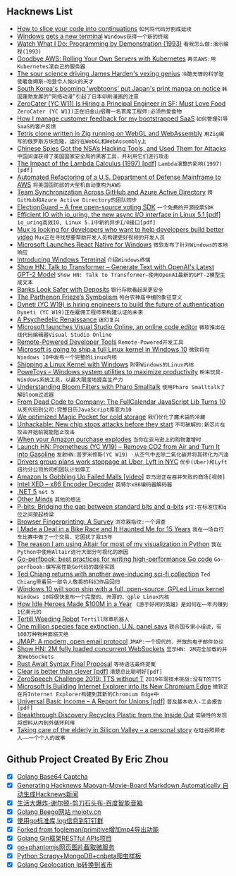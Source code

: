 ## Hacknews List


- [How to slice your code into continuations](https://dpiponi.github.io/cont.html)  `如何将代码分割成延续`
- [Windows gets a new terminal](https://techcrunch.com/2019/05/06/windows-gets-a-new-terminal/)  `Windows获得一个新的终端`
- [Watch What I Do: Programming by Demonstration (1993)](http://acypher.com/wwid/)  `看我怎么做:演示编程(1993)`
- [Goodbye AWS: Rolling Your Own Servers with Kubernetes](https://gravitational.com/blog/aws_vs_colocation/)  `再见AWS:用Kubernetes滚自己的服务器`
- [The sour science driving James Harden&#39;s vexing genius](http://www.espn.com/nba/story/_/id/26662160/the-sour-science-driving-james-harden-vexing-genius)  `冷酷无情的科学驱使着詹姆斯·哈登令人恼火的天才`
- [South Korea&#39;s booming &#39;webtoons&#39; put Japan&#39;s print manga on notice](https://www.japantimes.co.jp/news/2019/05/05/business/tech/south-koreas-booming-webtoons-put-japans-print-manga-notice/)  `韩国蓬勃发展的“网络动漫”引起了日本印刷漫画的注意`
- [ZeroCater (YC W11) Is Hiring a Principal Engineer in SF: Must Love Food](https://zerocater.com/about/careers/?gh_jid=1564864)  `ZeroCater (YC W11)正在旧金山招聘一名首席工程师:必须热爱食物`
- [How I manage customer feedback for my bootstrapped SaaS](https://blog.checklyhq.com/how-i-manage-customer-feedback-for-my-bootstrapped-saas/)  `如何管理引导SaaS的客户反馈`
- [Tetris clone written in Zig running on WebGL and WebAssembly](https://raulgrell.github.io/tetris/)  `用Zig编写的俄罗斯方块克隆，运行在WebGL和WebAssembly上`
- [Chinese Spies Got the NSA’s Hacking Tools, and Used Them for Attacks](https://www.nytimes.com/2019/05/06/us/politics/china-hacking-cyber.html)  `中国间谍获得了美国国家安全局的黑客工具，并利用它们进行攻击`
- [The Impact of the Lambda Calculus (1997) [pdf]](http://www-users.mat.umk.pl/~adwid/materialy/doc/church.pdf)  `Lambda演算的影响(1997)[pdf]`
- [Automated Refactoring of a U.S. Department of Defense Mainframe to AWS](https://aws.amazon.com/blogs/apn/automated-refactoring-of-a-u-s-department-of-defense-mainframe-to-aws/?mc_cid=f69afe9fe7&amp;mc_eid=1c2ecb2a49)  `将美国国防部的大型机自动重构为AWS`
- [Team Synchronization Across GitHub and Azure Active Directory](https://github.blog/2019-05-06-team-synchronization-across-github-and-azure-active-directory/)  `跨GitHub和Azure Active Directory的团队同步`
- [ElectionGuard – A free open-source voting SDK](https://blogs.microsoft.com/on-the-issues/2019/05/06/protecting-democratic-elections-though-secure-verifiable-voting/)  `一个免费的开源投票SDK`
- [Efficient IO with io_uring, the new async I/O interface in Linux 5.1 [pdf]](http://kernel.dk/io_uring.pdf)  `io_uring高效IO, Linux 5.1中新的异步I/O接口[pdf]`
- [Mux is looking for developers who want to help developers build better video](https://mux.com/jobs/)  `Mux正在寻找想要帮助开发人员构建更好视频的开发人员`
- [Microsoft Launches React Native for Windows](https://techcrunch.com/2019/05/06/microsoft-launches-react-native-for-windows/)  `微软发布了针对Windows的本地响应`
- [Introducing Windows Terminal](https://devblogs.microsoft.com/commandline/introducing-windows-terminal/)  `介绍Windows终端`
- [Show HN: Talk to Transformer – Generate Text with OpenAI&#39;s Latest GPT-2 Model](https://talktotransformer.com/)  `Show HN: Talk to Transformer—使用OpenAI最新的GPT-2模型生成文本`
- [Banks Look Safer with Deposits](https://www.bloomberg.com/opinion/articles/2019-05-06/banks-look-safer-with-deposits)  `银行存款看起来更安全`
- [The Parthenon Frieze’s Symbolism](https://brainab.com/community_pages/parthenon-frieze-46.html)  `帕台农神庙中楣的象征意义`
- [Dyneti (YC W19) is hiring engineers to build the future of authentication](https://dyneti.com/careers)  `Dyneti (YC W19)正在雇佣工程师来构建认证的未来`
- [A Psychedelic Renaissance](https://www.philanthropy.com/article/With-Government-Skittish-About/246170?key=GCZRFFWJmdWfHIIYJmst8JP0M4DTMThB3J8gWMr73DvMQUzdvlnIckIeopOfeeXEQzk0Y0xhRF9fcWRWUGIyYTctTklFRXFZdTRyRVA1aFUwbGdhN0hPUk9tOA)  `迷幻复兴`
- [Microsoft launches Visual Studio Online, an online code editor](https://techcrunch.com/2019/05/06/microsoft-launches-visual-studio-online-an-online-code-editor/)  `微软推出在线代码编辑器Visual Studio Online`
- [Remote-Powered Developer Tools](https://devblogs.microsoft.com/visualstudio/intelligent-productivity-and-collaboration-from-anywhere/)  `Remote-Powered开发工具`
- [Microsoft is going to ship a full Linux kernel in Windows 10](https://www.theverge.com/2019/5/6/18534687/microsoft-windows-10-linux-kernel-feature)  `微软将在Windows 10中发布一个完整的Linux内核`
- [Shipping a Linux Kernel with Windows](https://devblogs.microsoft.com/commandline/shipping-a-linux-kernel-with-windows/)  `附带Windows的Linux内核`
- [PoweToys – Windows system utilities to maximize productivity](https://github.com/microsoft/PowerToys)  `粉末玩具- Windows系统工具，以最大限度地提高生产力`
- [Understanding Bloom Filters with Pharo Smalltalk](https://osoco.es/thoughts/2019/05/understanding-bloom-filters-with-pharo-smalltalk/)  `使用Pharo Smalltalk了解Bloom过滤器`
- [From Dead Code to Company: The FullCalendar JavaScript Lib Turns 10](https://fullcalendar.io/blog/2019/05/fullcalendar-turns-10)  `从死代码到公司:完整日历JavaScript库变为10`
- [We optimized Magic Pocket for cold storage](https://blogs.dropbox.com/tech/2019/05/how-we-optimized-magic-pocket-for-cold-storage/)  `我们优化了魔术袋的冷藏`
- [Unhackable: New chip stops attacks before they start](https://news.umich.edu/unhackable-new-chip-stops-attacks-before-they-start/)  `不可破解的:新芯片在攻击开始前就能阻止攻击`
- [When your Amazon purchase explodes](https://www.theatlantic.com/technology/archive/2019/04/lithium-ion-batteries-amazon-are-exploding/587005/)  `当你在亚马逊上的购物激增时`
- [Launch HN: Prometheus (YC W19) – Remove CO2 from Air and Turn It into Gasoline](item?id=19842240)  `发射HN:普罗米修斯(YC W19) -从空气中去除二氧化碳并将其转化为汽油`
- [Drivers group plans work stoppage at Uber, Lyft in NYC](http://www.fox5ny.com/news/uber-lyft-drivers-work-stoppage)  `优步(Uber)和Lyft纽约分公司的司机团队计划停工`
- [Amazon Is Gobbling Up Failed Malls [video]](https://www.wsj.com/video/why-amazon-is-gobbling-up-failed-malls/FC3559FE-945E-447C-8837-151C31D69127.html)  `亚马逊正在吞并失败的商场[视频]`
- [Intel XED – x86 Encoder Decoder](https://intelxed.github.io/)  `英特尔x86编码器解码器`
- [.NET 5](https://devblogs.microsoft.com/dotnet/introducing-net-5/)  `net 5`
- [Other Minds](https://plato.stanford.edu/entries/other-minds/)  `其他的想法`
- [P-bits: Bridging the gap between standard bits and q-bits](https://aip.scitation.org/doi/full/10.1063/1.5055860)  `p位:在标准位和q位之间架起桥梁`
- [Browser Fingerprinting: A Survey](https://arxiv.org/abs/1905.01051)  `浏览器指纹:一个调查`
- [I Made a Deal in a Bike Race and It Haunted Me for 15 Years](https://www.bicycling.com/racing/a22551004/i-made-a-deal-in-a-bike-race/)  `我在一场自行车比赛中做了一个交易，它困扰了我15年`
- [The reason I am using Altair for most of my visualization in Python](http://fernandoi.cl/blog/posts/altair/)  `我在Python中使用Altair进行大部分可视化的原因`
- [Go-perfbook: best practices for writing high-performance Go code](https://github.com/dgryski/go-perfbook)  `Go-perfbook:编写高性能Go代码的最佳实践`
- [Ted Chiang returns with another awe-inducing sci-fi collection](https://aux.avclub.com/ted-chiang-the-mind-behind-arrival-returns-with-anoth-1834449060)  `Ted Chiang带着另一部令人敬畏的科幻作品回归`
- [Windows 10 will soon ship with a full, open-source, GPLed Linux kernel](https://arstechnica.com/gadgets/2019/05/windows-10-will-soon-ship-with-a-full-open-source-gpled-linux-kernel/)  `Windows 10将很快发布一个完整的、开源的、gple Linux内核`
- [How Idle Heroes Made $100M in a Year](https://www.deconstructoroffun.com/blog/2018/2/27/u6ap146ff5rkmm7fj1qzuhggp395l4)  `《游手好闲的英雄》是如何在一年内赚到1亿美元的`
- [Tertill Weeding Robot](https://www.tertill.com/product/tertill-weeding-robot/)  `Tertill除草机器人`
- [One million species face extinction, U.N. panel says](https://www.washingtonpost.com/climate-environment/2019/05/06/one-million-species-face-extinction-un-panel-says-humans-will-suffer-result/)  `联合国专家小组说，有100万种物种面临灭绝`
- [JMAP: A modern, open email protocol](https://www.ietf.org/blog/jmap/)  `JMAP:一个现代的、开放的电子邮件协议`
- [Show HN: 2M fully loaded concurrent WebSockets](https://oatpp.io/benchmark/websocket/2-million/)  `显示HN: 2M完全加载的并发WebSockets`
- [Rust Await Syntax Final Proposal](https://boats.gitlab.io/blog/post/await-decision/)  `等待语法最终提案`
- [Clear is better than clever [pdf]](https://dave.cheney.net/paste/clear-is-better-than-clever.pdf)  `清楚总比聪明好[pdf]`
- [ZeroSpeech Challenge 2019: TTS without T](https://zerospeech.com/2019/)  `2019年零技术挑战:没有T的TTS`
- [Microsoft Is Building Internet Explorer into Its New Chromium Edge](https://www.theverge.com/2019/5/6/18527875/microsoft-chromium-edge-new-features-build-2019)  `微软正在将Internet Explorer构建到其新的Chromium Edge中`
- [Universal Basic Income – A Report for Unions [pdf]](http://www.world-psi.org/sites/default/files/documents/research/en_ubi_full_report_2019.pdf)  `普及基本收入-工会报告[pdf]`
- [Breakthrough Discovery Recycles Plastic from the Inside Out](https://newscenter.lbl.gov/2019/05/06/recycling-plastic-from-the-inside-out/)  `突破性的发现将塑料从内到外循环利用`
- [Taking care of the elderly in Silicon Valley – a personal story](https://venturebeat.com/2019/05/03/taking-care-of-the-elderly-in-silicon-valley-a-personal-story/)  `在硅谷照顾老人——一个个人的故事`

## Github Project Created By Eric Zhou

- [x] [Golang Base64 Captcha](https://github.com/mojocn/base64Captcha)
- [x] [Generating Hacknews Maoyan-Movie-Board Markdown Automatically 自动生成Hacknews新闻](https://github.com/dejavuzhou/md-genie)
- [x] [生活大爆炸-谢尔顿-剪刀石头布-百度智能音箱](https://github.com/mojocn/dueros-bang-game)
- [x] [Golang Beego网站 mojotv.cn](https://github.com/mojocn/www.mojotv.cn)
- [x] [使用go标准库,log信息到钉钉群](https://github.com/mojocn/dooger)
- [x] [Forked from fogleman/primitive增加mp4导出功能](https://github.com/mojocn/primitive)
- [x] [Golang Gin框架RESTful APIs项目](https://github.com/JJJJJJJerk/ezier-golang-web-api-framework)
- [x] [go+phantomjs网页图片截取微服务](https://github.com/mojocn/screen_shot)
- [x] [Python Scrapy+MongoDB+cnbeta爬虫样板](https://github.com/mojocn/scrapy_mongodb_boilerplate_cnbeta)
- [x] [Golang Geolocation Ip转换到省市](https://github.com/mojocn/ip2location)
